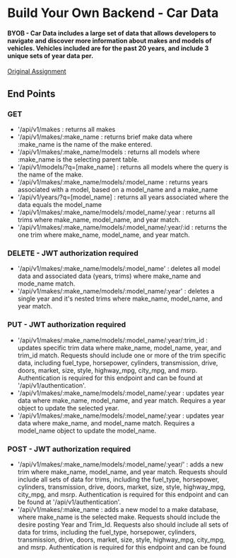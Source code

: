 # Build Your Own Backend - Car Data
#### BYOB - Car Data includes a large set of data that allows developers to navigate and discover more information about makes and models of vehicles. Vehicles included are for the past 20 years, and include 3 unique sets of year data per.

[Original Assignment](http://frontend.turing.io/projects/build-your-own-backend.html)

## End Points

### GET
* '/api/v1/makes : returns all makes
* '/api/v1/makes/:make_name : returns brief make data where :make_name is the name of the make entered.
* '/api/v1/makes/:make_name/models : returns all models where :make_name is the selecting parent table.
* '/api/v1/models/?q=[make_name] : returns all models where the query is the name of the make.
* '/api/v1/makes/:make_name/models/:model_name : returns years associated with a model, based on a model_name and a make_name
* '/api/v1/years/?q=[model_name] : returns all years associated where the data equals the model_name
* '/api/v1/makes/:make_name/models/:model_name/:year : returns all trims where make_name, model_name, and year match.
* '/api/v1/makes/:make_name/models/:model_name/:year/:id : returns the one trim where make_name, model_name, and year match.

### DELETE - JWT authorization required
* '/api/v1/makes/:make_name/models/:model_name' : deletes all model data and associated data (years, trims) where make_name and mode_name match.
* '/api/v1/makes/:make_name/models/:model_name/:year' : deletes a single year and it's nested trims where make_name, model_name, and year match.

### PUT - JWT authorization required
* '/api/v1/makes/:make_name/models/:model_name/:year/:trim_id : updates specific trim data where make_name, model_name, year, and trim_id match. Requests should include one or more of the trim specific data, including fuel_type, horsepower, cylinders, transmission, drive, doors, market, size, style, highway_mpg, city_mpg, and msrp.
Authentication is required for this endpoint and can be found at '/api/v1/authentication'.
* '/api/v1/makes/:make_name/models/:model_name/:year : updates year data where make_name, model_name, and year match. Requires a year object to update the selected year.
* '/api/v1/makes/:make_name/models/:model_name/:year : updates year data where make_name, and model_name match. Requires a model_name object to update the model_name.

### POST - JWT authorization required
* '/api/v1/makes/:make_name/models/:model_name/:year/' : adds a new trim where make_name, model_name, and year match. Requests should include all sets of data for trims, including the fuel_type, horsepower, cylinders, transmission, drive, doors, market, size, style, highway_mpg, city_mpg, and msrp. Authentication is required for this endpoint and can be found at '/api/v1/authentication'.
* '/api/v1/makes/:make_name : adds a new model to a make database, where make_name is the selected make. Requests should include the desire posting Year and Trim_Id. Requests also should include all sets of data for trims, including the fuel_type, horsepower, cylinders, transmission, drive, doors, market, size, style, highway_mpg, city_mpg, and msrp.  Authentication is required for this endpoint and can be found
